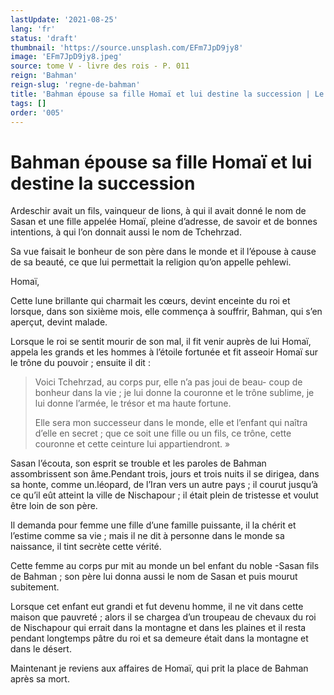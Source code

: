 ```yaml
---
lastUpdate: '2021-08-25'
lang: 'fr'
status: 'draft'
thumbnail: 'https://source.unsplash.com/EFm7JpD9jy8'
image: 'EFm7JpD9jy8.jpeg'
source: tome V - livre des rois - P. 011
reign: 'Bahman'
reign-slug: 'regne-de-bahman'
title: 'Bahman épouse sa fille Homaï et lui destine la succession | Le Livre des Rois | Shâhnâmeh'
tags: []
order: '005'
---
```


<!-- LTeX: language=fr -->

# Bahman épouse sa fille Homaï et lui destine la succession

Ardeschir avait un fils, vainqueur de lions, à qui il avait donné le nom de Sasan et une fille appelée Homaï, pleine d’adresse, de savoir et de bonnes intentions, à qui l’on donnait aussi le nom de Tchehrzad.

Sa vue faisait le bonheur de son père dans le monde et il l’épouse à cause de sa beauté, ce que lui permettait la religion qu’on appelle pehlewi.

Homaï,

Cette lune brillante qui charmait les cœurs, devint enceinte du roi et lorsque, dans son sixième mois, elle commença à souffrir, Bahman, qui s’en aperçut, devint malade.

Lorsque le roi se sentit mourir de son mal, il fit venir auprès de lui Homaï, appela les grands et les hommes à l’étoile fortunée et fit asseoir Homaï sur le trône du pouvoir ; ensuite il dit :

> Voici Tchehrzad, au corps pur, elle n’a pas joui de beau-
coup de bonheur dans la vie ; je lui donne la couronne et le trône sublime, je lui donne l’armée, le trésor et ma haute fortune.
>
> Elle sera mon successeur dans le monde, elle et l’enfant qui naîtra d’elle en secret ; que ce soit une fille ou un fils, ce trône, cette couronne et cette ceinture lui appartiendront. »

Sasan l’écouta, son esprit se trouble et les paroles de Bahman assombrissent son âme.Pendant trois, jours et trois nuits il se dirigea, dans sa honte, comme un.léopard, de l’Iran vers un autre pays ; il courut jusqu’à ce qu’il eût atteint la ville de Nischapour ; il était plein de tristesse et voulut être loin de son père.

Il demanda pour femme une fille d’une famille puissante, il la chérit et l’estime comme sa vie ; mais il ne dit à personne dans le monde sa naissance, il tint secrète cette vérité.

Cette femme au corps pur mit au monde un bel enfant du noble -Sasan fils de Bahman ; son père lui donna aussi le nom de Sasan et puis mourut subitement.

Lorsque cet enfant eut grandi et fut devenu homme, il ne vit dans cette maison que pauvreté ; alors il se chargea d’un troupeau de chevaux du roi de Nischapour qui errait dans la montagne et dans les plaines et il resta pendant longtemps pâtre du roi et sa demeure était dans la montagne et dans le désert.

Maintenant je reviens aux affaires de Homaï, qui prit la place de Bahman après sa mort.
